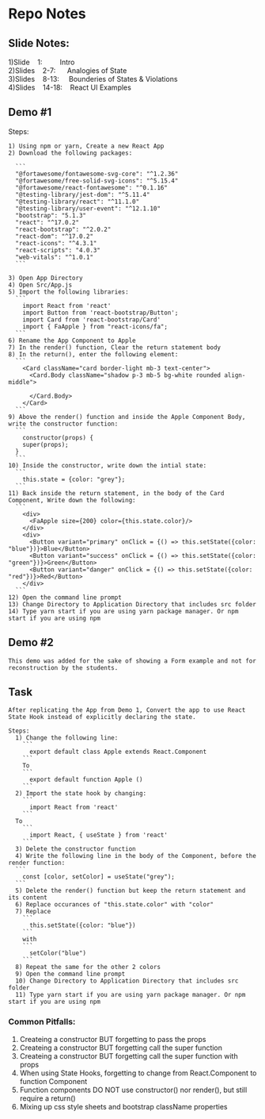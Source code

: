 # Repo Notes

## Slide Notes:
  1)Slide&nbsp;&nbsp;&nbsp;&nbsp;1:&nbsp;&nbsp;&nbsp;&nbsp;&nbsp;&nbsp;&nbsp;&nbsp;&nbsp;Intro  
  2)Slides&nbsp;&nbsp;&nbsp;&nbsp;2-7:&nbsp;&nbsp;&nbsp;&nbsp;&nbsp;&nbsp;Analogies of State  
  3)Slides&nbsp;&nbsp;&nbsp;&nbsp;8-13:&nbsp;&nbsp;&nbsp;&nbsp;&nbsp;Bounderies of States & Violations  
  4)Slides&nbsp;&nbsp;&nbsp;&nbsp;14-18:&nbsp;&nbsp;&nbsp;&nbsp;React UI Examples  
  
## Demo #1
  Steps:
    
    1) Using npm or yarn, Create a new React App
    2) Download the following packages:
    
      ```
      "@fortawesome/fontawesome-svg-core": "^1.2.36"
      "@fortawesome/free-solid-svg-icons": "^5.15.4"
      "@fortawesome/react-fontawesome": "^0.1.16"
      "@testing-library/jest-dom": "^5.11.4"
      "@testing-library/react": "^11.1.0"
      "@testing-library/user-event": "^12.1.10"
      "bootstrap": "5.1.3"
      "react": "^17.0.2"
      "react-bootstrap": "^2.0.2"
      "react-dom": "^17.0.2"
      "react-icons": "^4.3.1"
      "react-scripts": "4.0.3"
      "web-vitals": "^1.0.1"
      ```
        
    3) Open App Directory
    4) Open Src/App.js
    5) Import the following libraries:
      ```
        import React from 'react'
        import Button from 'react-bootstrap/Button';
        import Card from 'react-bootstrap/Card'
        import { FaApple } from "react-icons/fa";
      ```
    6) Rename the App Component to Apple
    7) In the render() function, Clear the return statement body
    8) In the return(), enter the following element:
      ```
        <Card className="card border-light mb-3 text-center">
          <Card.Body className="shadow p-3 mb-5 bg-white rounded align-middle">
            
          </Card.Body>
        </Card>
      ```
    9) Above the render() function and inside the Apple Component Body, write the constructor function:
      ```
        constructor(props) {
        super(props);
      }
      ```
    10) Inside the constructor, write down the intial state:
      ```
        this.state = {color: "grey"};
      ```
    11) Back inside the return statement, in the body of the Card Component, Write down the following:
      ```
        <div>
          <FaApple size={200} color={this.state.color}/>
        </div>
        <div>
          <Button variant="primary" onClick = {() => this.setState({color: "blue"})}>Blue</Button>
          <Button variant="success" onClick = {() => this.setState({color: "green"})}>Green</Button>
          <Button variant="danger" onClick = {() => this.setState({color: "red"})}>Red</Button>
        </div>
      ```
    12) Open the command line prompt
    13) Change Directory to Application Directory that includes src folder
    14) Type yarn start if you are using yarn package manager. Or npm start if you are using npm
    
## Demo #2
    This demo was added for the sake of showing a Form example and not for reconstruction by the students.

## Task
    After replicating the App from Demo 1, Convert the app to use React State Hook instead of explicitly declaring the state.
    
    Steps:
      1) Change the following line:
        ```
          export default class Apple extends React.Component
        ```
        To
        ```
          export default function Apple ()
        ```
      2) Import the state hook by changing:
        ```
          import React from 'react'
        ```
      To
        ```
          import React, { useState } from 'react'
        ```
      3) Delete the constructor function 
      4) Write the following line in the body of the Component, before the render function:
      ```
        const [color, setColor] = useState("grey");
      ```
      5) Delete the render() function but keep the return statement and its content
      6) Replace occurances of "this.state.color" with "color"
      7) Replace
        ```
          this.setState({color: "blue"})
        ```
        with
        ```
          setColor("blue")
        ```
      8) Repeat the same for the other 2 colors
      9) Open the command line prompt
      10) Change Directory to Application Directory that includes src folder
      11) Type yarn start if you are using yarn package manager. Or npm start if you are using npm

### Common Pitfalls:
  1) Createing a constructor BUT forgetting to pass the props
  2) Createing a constructor BUT forgetting call the super function
  3) Createing a constructor BUT forgetting call the super function with props
  4) When using State Hooks, forgetting to change from React.Component to function Component
  5) Function components DO NOT use constructor() nor render(), but still require a return()
  6) Mixing up css style sheets and bootstrap className properties